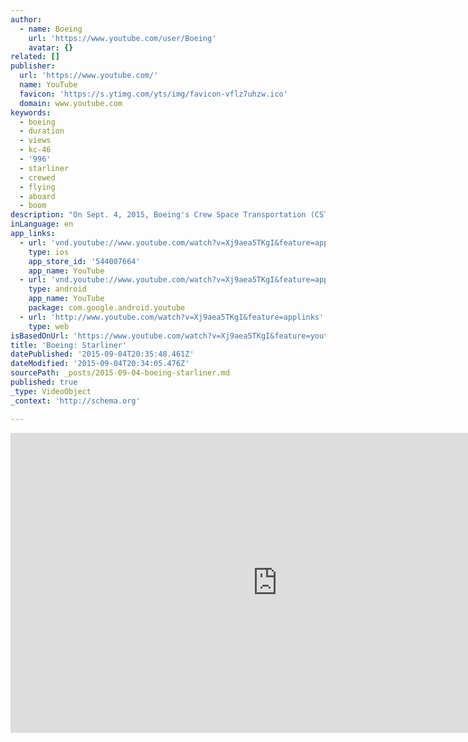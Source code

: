 ```yaml
---
author:
  - name: Boeing
    url: 'https://www.youtube.com/user/Boeing'
    avatar: {}
related: []
publisher:
  url: 'https://www.youtube.com/'
  name: YouTube
  favicon: 'https://s.ytimg.com/yts/img/favicon-vflz7uhzw.ico'
  domain: www.youtube.com
keywords:
  - boeing
  - duration
  - views
  - kc-46
  - '996'
  - starliner
  - crewed
  - flying
  - aboard
  - boom
description: "On Sept. 4, 2015, Boeing's Crew Space Transportation (CST)-100 spacecraft, developed as part of NASA's Commercial Crew Program, has officially been named Starliner. The Starliner is scheduled to take its first crewed spaceflight by the end of 2017, effectively resuming U.S.-based flights to space."
inLanguage: en
app_links:
  - url: 'vnd.youtube://www.youtube.com/watch?v=Xj9aea5TKgI&feature=applinks'
    type: ios
    app_store_id: '544007664'
    app_name: YouTube
  - url: 'vnd.youtube://www.youtube.com/watch?v=Xj9aea5TKgI&feature=applinks'
    type: android
    app_name: YouTube
    package: com.google.android.youtube
  - url: 'http://www.youtube.com/watch?v=Xj9aea5TKgI&feature=applinks'
    type: web
isBasedOnUrl: 'https://www.youtube.com/watch?v=Xj9aea5TKgI&feature=youtu.be'
title: 'Boeing: Starliner'
datePublished: '2015-09-04T20:35:48.461Z'
dateModified: '2015-09-04T20:34:05.476Z'
sourcePath: _posts/2015-09-04-boeing-starliner.md
published: true
_type: VideoObject
_context: 'http://schema.org'

---
```

<iframe src="https://cdn.embedly.com/widgets/media.html?src=https%3A%2F%2Fwww.youtube.com%2Fembed%2FXj9aea5TKgI%3Ffeature%3Doembed&amp;url=https%3A%2F%2Fwww.youtube.com%2Fwatch%3Fv%3DXj9aea5TKgI%26feature%3Dyoutu.be&amp;image=https%3A%2F%2Fi.ytimg.com%2Fvi%2FXj9aea5TKgI%2Fhqdefault.jpg&amp;key=b7d04c9b404c499eba89ee7072e1c4f7&amp;type=text%2Fhtml&amp;schema=youtube" width="854" height="480" scrolling="no" frameborder="0" allowfullscreen="allowfullscreen" style=""></iframe>